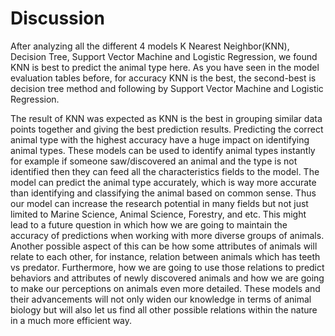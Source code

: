 # Discussion

After analyzing all the different 4 models K Nearest Neighbor(KNN), Decision Tree, Support Vector Machine and Logistic Regression, we found KNN is best to predict the animal type here. As you have seen in the model evaluation tables before, for accuracy KNN is the best, the second-best is decision tree method and following by Support Vector Machine and Logistic Regression. 

The result of KNN was expected as KNN is the best in grouping similar data points together and giving the best prediction results. Predicting the correct animal type with the highest accuracy have a huge impact on identifying animal types. These models can be used to identify animal types instantly for example if someone saw/discovered an animal and the type is not identified then they can feed all the characteristics fields to the model. The model can predict the animal type accurately, which is way more accurate than identifying and classifying the animal based on common sense. Thus our model can increase the research potential in many fields but not just limited to Marine Science, Animal Science, Forestry, and etc. This might lead to a future question in which how we are going to maintain the accuracy of predictions when working with more diverse groups of animals. Another possible aspect of this can be how some attributes of animals will relate to each other, for instance, relation between animals which has teeth vs predator. Furthermore, how we are going to use those relations to predict behaviors and attributes of newly discovered animals and how we are going to make our perceptions on animals even more detailed. These models and their advancements will not only widen our knowledge in terms of animal biology but will also let us find all other possible relations within the nature in a much more efficient way.
